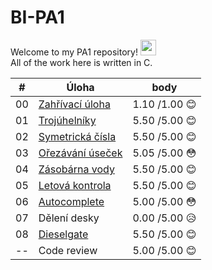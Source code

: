 # BI-PA1

Welcome to my PA1 repository! <img src="https://media.giphy.com/media/hvRJCLFzcasrR4ia7z/giphy.gif" width="25px">  
All of the work here is written in C.

| #  | Úloha            | body  |
|----|-----------------|-------|
| 00 | [Zahřívací úloha](https://github.com/zunigjor/BI-PA1/tree/master/Progtest_0)	| 1.10 /1.00 :blush:	|
| 01 | [Trojúhelníky](https://github.com/zunigjor/BI-PA1/tree/master/Progtest_1)	| 5.50 /5.00 :blush:	|
| 02 | [Symetrická čísla](https://github.com/zunigjor/BI-PA1/tree/master/Progtest_2)	| 5.50 /5.00 :blush:	|
| 03 | [Ořezávání úseček](https://github.com/zunigjor/BI-PA1/tree/master/Progtest_3)	| 5.05 /5.00 :flushed:	|
| 04 | [Zásobárna vody](https://github.com/zunigjor/BI-PA1/tree/master/Progtest_4)	| 5.50 /5.00 :blush:	|
| 05 | [Letová kontrola](https://github.com/zunigjor/BI-PA1/tree/master/Progtest_5)	| 5.50 /5.00 :blush:	|
| 06 | [Autocomplete](https://github.com/zunigjor/BI-PA1/tree/master/Progtest_6)	| 5.00 /5.00 :flushed:	|
| 07 | Dělení desky	| 0.00 /5.00 :disappointed_relieved:	|
| 08 | [Dieselgate](https://github.com/zunigjor/BI-PA1/tree/master/Progtest_8)	| 5.50 /5.00 :blush:	|
| -- | Code review	    | 5.00 /5.00 :blush:	|
